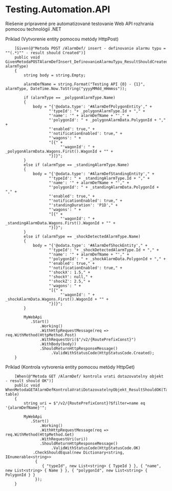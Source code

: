 # Testing.Automation.API

Riešenie pripravené pre automatizované testovanie Web API rozhrania pomocou technológií .NET

Príklad (Vytvorenie entity pomocou metódy HttpPost)

	    [Given(@"Metoda POST /AlarmDef/ insert - definovanie alarmu typu = ""(.*)"" - result should Created")]
        public void GivenMetodaPOSTAlarmDefInsert_DefinovanieAlarmuTypu_ResultShouldCreated(string alarmType)
        {
            string body = string.Empty;

            alarmDefName = string.Format("Testing API {0} - {1}", alarmType, DateTime.Now.ToString("yyyyMMdd_HHmmss"));

            if (alarmType == _polygonAlarmType.Name)
            {
                body = "{'@odata.type': '#AlarmDefPolygonEntity'," +
                       "'typeId': "+ _polygonAlarmType.Id + "," + 
                       "'name': '" + alarmDefName + "'," +
                       "'polygonId': " + _polygonAlarmData.PolygonId + "," + 
                       "'enabled': true," +
                       "'notificationEnabled': true," +
                       "'wagons': " +
                       "[{" +
                            "'wagonId': " + _polygonAlarmData.Wagons.First().WagonId + "" +
                       "}]}";
            }
            else if (alarmType == _standingAlarmType.Name)
            {
                body = "{'@odata.type': '#AlarmDefStandingEntity'," +
                       "'typeId': " + _standingAlarmType.Id + "," +
                       "'name': '" + alarmDefName + "'," +
                       "'polygonId': " + _standingAlarmData.PolygonId + "," +
                       "'enabled': true," +
                       "'notificationEnabled': true," +
                       "'standingDuration': 'P1D'," +
                       "'wagons': " +
                       "[{" +
                            "'wagonId': " + _standingAlarmData.Wagons.First().WagonId + "" +
                       "}]}";
            }
            else if (alarmType == _shockDetectedAlarmType.Name)
            { 
                body = "{'@odata.type': '#AlarmDefShockEntity'," +
                       "'typeId': "+ _shockDetectedAlarmType.Id + "," +
                       "'name': '" + alarmDefName + "'," +
                       "'polygonId': " + _shockAlarmData.PolygonId + "," +
                       "'enabled': true," +
                       "'notificationEnabled': true," +
                       "'shockX': 1.5," +
                       "'shockY': null," +
                       "'shockZ': 2.5," +
                       "'wagons': " +
                       "[{" +
                            "'wagonId': " + _shockAlarmData.Wagons.First().WagonId + "" +
                       "}]}";
            }

            MyWebApi
               .Start()
                   .Working()
                   .WithHttpRequestMessage(req => req.WithMethod(HttpMethod.Post)
                   .WithRequestUri($"/v2/{RoutePrefixConst}")
                   .WithBody(body))
                   .ShouldReturnHttpResponseMessage()
                        .ValidWithStatusCode(HttpStatusCode.Created);
        }


Príklad (Kontrola vytvorenia entity pomocou metódy HttpGet)

        [When(@"Metoda GET /AlarmDef/ kontrola vrati dotazovatelny objekt - result should OK")]
        public void WhenMetodaGETAlarmDefKontrolaVratiDotazovatelnyObjekt_ResultShouldOK(Table table)
        {
            string uri = $"/v2/{RoutePrefixConst}?$filter=name eq '{alarmDefName}'";

            MyWebApi
               .Start()
                   .Working()
                   .WithHttpRequestMessage(req => req.WithMethod(HttpMethod.Get)
                   .WithRequestUri(uri))
                   .ShouldReturnHttpResponseMessage()
                        .ValidWithStatusCode(HttpStatusCode.OK)
				.CheckShouldEqual(new Dictionary<string, IEnumerable<string>>
				 {
				    { "typeId", new List<string> { TypeId } }, { "name", new List<string> { Name } }, { "polygonId", new List<string> { PolygonId } }
				 });
        }
